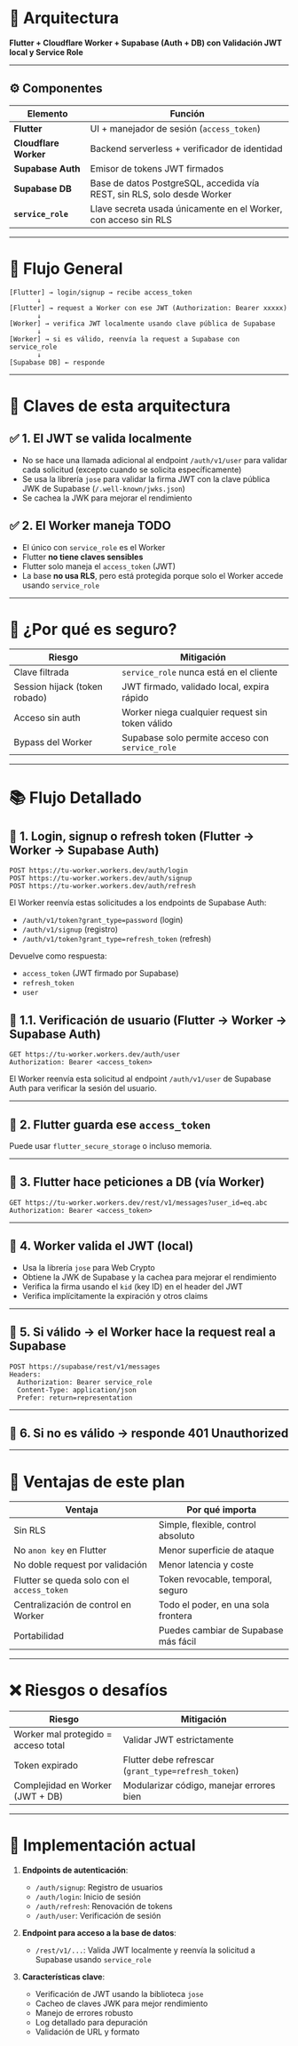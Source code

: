 # 🧠 Arquitectura

**Flutter + Cloudflare Worker + Supabase (Auth + DB)
con Validación JWT local y Service Role**

---

## ⚙️ Componentes

| Elemento              | Función                                                                 |
| --------------------- | ----------------------------------------------------------------------- |
| **Flutter**           | UI + manejador de sesión (`access_token`)                               |
| **Cloudflare Worker** | Backend serverless + verificador de identidad                           |
| **Supabase Auth**     | Emisor de tokens JWT firmados                                           |
| **Supabase DB**       | Base de datos PostgreSQL, accedida vía REST, sin RLS, solo desde Worker |
| **`service_role`**    | Llave secreta usada únicamente en el Worker, con acceso sin RLS         |

---

# 📐 Flujo General

```
[Flutter] → login/signup → recibe access_token
       ↓
[Flutter] → request a Worker con ese JWT (Authorization: Bearer xxxxx)
       ↓
[Worker] → verifica JWT localmente usando clave pública de Supabase
       ↓
[Worker] → si es válido, reenvía la request a Supabase con service_role
       ↓
[Supabase DB] ← responde
```

---

# 🔑 Claves de esta arquitectura

## ✅ **1. El JWT se valida localmente**

- No se hace una llamada adicional al endpoint `/auth/v1/user` para validar cada solicitud (excepto cuando se solicita específicamente)
- Se usa la librería `jose` para validar la firma JWT con la clave pública JWK de Supabase (`/.well-known/jwks.json`)
- Se cachea la JWK para mejorar el rendimiento

## ✅ **2. El Worker maneja TODO**

- El único con `service_role` es el Worker
- Flutter **no tiene claves sensibles**
- Flutter solo maneja el `access_token` (JWT)
- La base **no usa RLS**, pero está protegida porque solo el Worker accede usando `service_role`

---

# 🔐 ¿Por qué es seguro?

| Riesgo                        | Mitigación                                      |
| ----------------------------- | ----------------------------------------------- |
| Clave filtrada                | `service_role` nunca está en el cliente         |
| Session hijack (token robado) | JWT firmado, validado local, expira rápido      |
| Acceso sin auth               | Worker niega cualquier request sin token válido |
| Bypass del Worker             | Supabase solo permite acceso con `service_role` |

---

# 📚 Flujo Detallado

## 🔸 1. Login, signup o refresh token (Flutter → Worker → Supabase Auth)

```
POST https://tu-worker.workers.dev/auth/login
POST https://tu-worker.workers.dev/auth/signup
POST https://tu-worker.workers.dev/auth/refresh
```

El Worker reenvía estas solicitudes a los endpoints de Supabase Auth:

- `/auth/v1/token?grant_type=password` (login)
- `/auth/v1/signup` (registro)
- `/auth/v1/token?grant_type=refresh_token` (refresh)

Devuelve como respuesta:

- `access_token` (JWT firmado por Supabase)
- `refresh_token`
- `user`

## 🔸 1.1. Verificación de usuario (Flutter → Worker → Supabase Auth)

```
GET https://tu-worker.workers.dev/auth/user
Authorization: Bearer <access_token>
```

El Worker reenvía esta solicitud al endpoint `/auth/v1/user` de Supabase Auth para verificar la sesión del usuario.

---

## 🔸 2. Flutter guarda ese `access_token`

Puede usar `flutter_secure_storage` o incluso memoria.

---

## 🔸 3. Flutter hace peticiones a DB (vía Worker)

```
GET https://tu-worker.workers.dev/rest/v1/messages?user_id=eq.abc
Authorization: Bearer <access_token>
```

---

## 🔸 4. Worker valida el JWT (local)

- Usa la librería `jose` para Web Crypto
- Obtiene la JWK de Supabase y la cachea para mejorar el rendimiento
- Verifica la firma usando el `kid` (key ID) en el header del JWT
- Verifica implícitamente la expiración y otros claims

---

## 🔸 5. Si válido → el Worker hace la request real a Supabase

```
POST https://supabase/rest/v1/messages
Headers:
  Authorization: Bearer service_role
  Content-Type: application/json
  Prefer: return=representation
```

---

## 🔸 6. Si no es válido → responde 401 Unauthorized

---

# 🧠 Ventajas de este plan

| Ventaja                                     | Por qué importa                      |
| ------------------------------------------- | ------------------------------------ |
| Sin RLS                                     | Simple, flexible, control absoluto   |
| No `anon key` en Flutter                    | Menor superficie de ataque           |
| No doble request por validación             | Menor latencia y coste               |
| Flutter se queda solo con el `access_token` | Token revocable, temporal, seguro    |
| Centralización de control en Worker         | Todo el poder, en una sola frontera  |
| Portabilidad                                | Puedes cambiar de Supabase más fácil |

---

# ❌ Riesgos o desafíos

| Riesgo                              | Mitigación                                          |
| ----------------------------------- | --------------------------------------------------- |
| Worker mal protegido = acceso total | Validar JWT estrictamente                           |
| Token expirado                      | Flutter debe refrescar (`grant_type=refresh_token`) |
| Complejidad en Worker (JWT + DB)    | Modularizar código, manejar errores bien            |

---

# 🧰 Implementación actual

1. **Endpoints de autenticación**:

   - `/auth/signup`: Registro de usuarios
   - `/auth/login`: Inicio de sesión
   - `/auth/refresh`: Renovación de tokens
   - `/auth/user`: Verificación de sesión

2. **Endpoint para acceso a la base de datos**:

   - `/rest/v1/...`: Valida JWT localmente y reenvía la solicitud a Supabase usando `service_role`

3. **Características clave**:
   - Verificación de JWT usando la biblioteca `jose`
   - Cacheo de claves JWK para mejor rendimiento
   - Manejo de errores robusto
   - Log detallado para depuración
   - Validación de URL y formato
